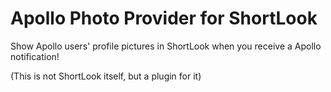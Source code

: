 # Apollo Photo Provider for ShortLook

Show Apollo users' profile pictures in ShortLook when you receive a Apollo notification!

(This is not ShortLook itself, but a plugin for it)
